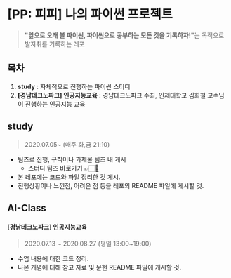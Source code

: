 # [PP: 피피] 나의 파이썬 프로젝트
> <b>"앞으로 오래 볼 파이썬, 파이썬으로 공부하는 모든 것을 기록하자!"</b>는 목적으로 발자취를 기록하는 레포
## 목차
1. <b>study</b> : 자체적으로 진행하는 파이썬 스터디
2. <b>[경남테크노파크] 인공지능교육</b> : 경남테크노파크 주최, 인제대학교 김희철 교수님이 진행하는 인공지능 교육
## study
> 2020.07.05~ (매주 화,금 21:10)
* 팀즈로 진행, 규칙이나 과제물 팀즈 내 게시
  * 스터디 팀즈 바로가기 👉🏻[🐥](https://teams.microsoft.com/l/team/19%3adb7c41a71a774231a9c01dd3c5e7b6d7%40thread.tacv2/conversations?groupId=e94438d7-3445-4ffd-9021-6792a706e3ca&tenantId=01077b59-3e8f-44a8-9009-069c6ff1a24e)
* 본 레포에는 코드와 파일 정리한 것 게시.
* 진행상황이나 느낀점, 어려운 점 등을 레포의 README 파일에 게시할 것.
## AI-Class
#### [경남테크노파크] 인공지능교육
> 2020.07.13 ~ 2020.08.27 (평일 13:00~19:00)
* 수업 내용에 대한 코드 정리.
* 나온 개념에 대해 참고 자료 및 문헌 README 파일에 게시할 것.
